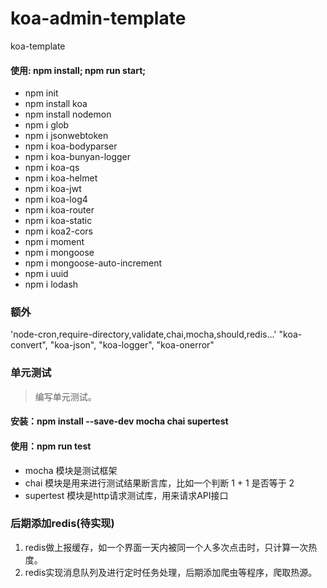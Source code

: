 # koa-admin-template
 koa-template
 #### 使用: npm install; npm run start;

- npm init 
- npm install koa
- npm install nodemon
- npm i glob 
- npm i jsonwebtoken  
- npm i koa-bodyparser
- npm i koa-bunyan-logger
- npm i koa-qs
- npm i koa-helmet
- npm i koa-jwt
- npm i koa-log4
- npm i koa-router
- npm i koa-static
- npm i koa2-cors
- npm i moment
- npm i mongoose
- npm i mongoose-auto-increment
- npm i uuid
- npm i lodash

### 额外
'node-cron,require-directory,validate,chai,mocha,should,redis...'
"koa-convert",
"koa-json",
"koa-logger",
"koa-onerror"

### 单元测试
> 编写单元测试。
#### 安装：npm install --save-dev mocha chai supertest
#### 使用：npm run test

- mocha 模块是测试框架
- chai 模块是用来进行测试结果断言库，比如一个判断 1 + 1 是否等于 2
- supertest 模块是http请求测试库，用来请求API接口


### 后期添加redis(待实现)
1. redis做上报缓存，如一个界面一天内被同一个人多次点击时，只计算一次热度。
2. redis实现消息队列及进行定时任务处理，后期添加爬虫等程序，爬取热源。